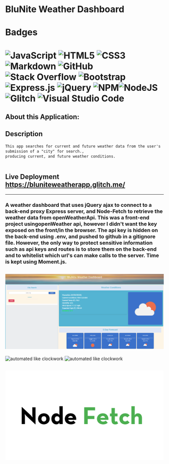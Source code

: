 # BluNite Weather Dashboard

# Badges

# ![JavaScript](https://img.shields.io/badge/javascript-%23323330.svg?style=for-the-badge&logo=javascript&logoColor=%23F7DF1E) ![HTML5](https://img.shields.io/badge/html5-%23E34F26.svg?style=for-the-badge&logo=html5&logoColor=white) ![CSS3](https://img.shields.io/badge/css3-%231572B6.svg?style=for-the-badge&logo=css3&logoColor=white) ![Markdown](https://img.shields.io/badge/markdown-%23000000.svg?style=for-the-badge&logo=markdown&logoColor=white) ![GitHub](https://img.shields.io/badge/github-%23121011.svg?style=for-the-badge&logo=github&logoColor=white) ![Stack Overflow](https://img.shields.io/badge/-Stackoverflow-FE7A16?style=for-the-badge&logo=stack-overflow&logoColor=white) ![Bootstrap](https://img.shields.io/badge/bootstrap-%238511FA.svg?style=for-the-badge&logo=bootstrap&logoColor=white) ![Express.js](https://img.shields.io/badge/express.js-%23404d59.svg?style=for-the-badge&logo=express&logoColor=%2361DAFB) ![jQuery](https://img.shields.io/badge/jquery-%230769AD.svg?style=for-the-badge&logo=jquery&logoColor=white) ![NPM](https://img.shields.io/badge/NPM-%23CB3837.svg?style=for-the-badge&logo=npm&logoColor=white)![NodeJS](https://img.shields.io/badge/node.js-6DA55F?style=for-the-badge&logo=node.js&logoColor=white)![Glitch](https://img.shields.io/badge/glitch-%233333FF.svg?style=for-the-badge&logo=glitch&logoColor=white) ![Visual Studio Code](https://img.shields.io/badge/Visual%20Studio%20Code-0078d7.svg?style=for-the-badge&logo=visual-studio-code&logoColor=white)

## About this Application:

## Description
```
This app searches for current and future weather data from the user's submission of a "city" for search.,
producing current, and future weather conditions.


```
## Live Deployment https://bluniteweatherapp.glitch.me/

---

### A weather dashboard that uses jQuery ajax to connect to a back-end proxy Express server, and Node-Fetch to retrieve the weather data from openWeatherApi. This was a front-end project usingopenWeather api, however I didn't want the key exposed on the front/in the browser. The api key is hidden on the back-end using .env, and pushed to github in a gitignore file. However, the only way to protect sensitive information such as api keys and routes is to store them on the back-end and to whitelist which url's can make calls to the server. Time is kept using Moment.js.

## <img src="images/Screenshot 2024-04-20 213907.png">

![automated like clockwork](https://cdn.glitch.global/3ec80efe-e528-415e-a60f-1cdb9e0fd0aa/openweather-logo-3CE20F48B5-seeklogo.com.png?v=1698899440663) ![automated like clockwork](https://cdn.glitch.global/3ec80efe-e528-415e-a60f-1cdb9e0fd0aa/1_vwAe0QwGV9nOupl61bbmqw.jpg?v=1698899425568)

## <img src="images/Banner.svg">
